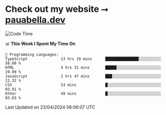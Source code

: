 # Check out my website ⭢ [pauabella.dev](https://pauabella.dev)

<!--START_SECTION:waka-->
![Code Time](http://img.shields.io/badge/Code%20Time-3%2C244%20hrs%2037%20mins-blue)

📊 **This Week I Spent My Time On** 

```text
💬 Programming Languages: 
TypeScript               13 hrs 19 mins      ███████████████░░░░░░░░░░   58.88 % 
HTML                     4 hrs 31 mins       █████░░░░░░░░░░░░░░░░░░░░   19.99 % 
JavaScript               2 hrs 47 mins       ███░░░░░░░░░░░░░░░░░░░░░░   12.32 % 
CSS                      53 mins             █░░░░░░░░░░░░░░░░░░░░░░░░   03.91 % 
Other                    49 mins             █░░░░░░░░░░░░░░░░░░░░░░░░   03.63 % 
```


 Last Updated on 23/04/2024 06:06:07 UTC
<!--END_SECTION:waka-->
